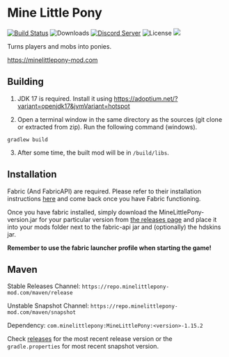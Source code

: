 # Mine Little Pony

[![Build Status](https://github.com/MineLittlePony/MineLittlePony/actions/workflows/gradle-build.yml/badge.svg)](https://github.com/MineLittlePony/MineLittlePony/actions/workflows/gradle-build.yml)
![Downloads](https://img.shields.io/github/downloads/MineLittlePony/MineLittlePony/total.svg?color=yellowgreen)
[![Discord Server](https://img.shields.io/discord/182490536119107584.svg?color=blueviolet)](https://discord.gg/HbJSFyu)
![License](https://img.shields.io/github/license/MineLittlePony/MineLittlePony)
![](https://img.shields.io/badge/api-fabric-orange.svg)

Turns players and mobs into ponies.

https://minelittlepony-mod.com

## Building

1. JDK 17 is required. Install it using https://adoptium.net/?variant=openjdk17&jvmVariant=hotspot

2. Open a terminal window in the same directory as the sources (git clone or extracted from zip). Run the following command (windows).

```
gradlew build
```

3. After some time, the built mod will be in `/build/libs`.

## Installation

Fabric (And FabricAPI) are required. Please refer to their installation instructions <a href="https://fabricmc.net">here</a> and come back once you have Fabric functioning.

Once you have fabric installed, simply download the MineLittlePony-version.jar for your particular version from [the releases page](https://github.com/MineLittlePony/MineLittlePony/releases) and place it into your mods folder next to the fabric-api jar and (optionally) the hdskins jar.

**Remember to use the fabric launcher profile when starting the game!**

## Maven

Stable Releases Channel: `https://repo.minelittlepony-mod.com/maven/release`

Unstable Snapshot Channel: `https://repo.minelittlepony-mod.com/maven/snapshot`

Dependency: `com.minelittlepony:MineLittlePony:<version>-1.15.2`

Check [releases](https://github.com/MineLittlePony/MineLittlePony/releases) for the most recent release version or the `gradle.properties` for most recent snapshot version.

